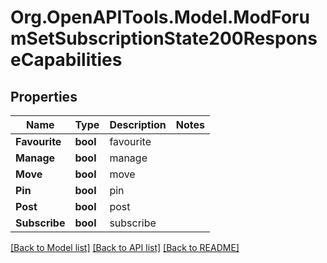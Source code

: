 # Org.OpenAPITools.Model.ModForumSetSubscriptionState200ResponseCapabilities

## Properties

Name | Type | Description | Notes
------------ | ------------- | ------------- | -------------
**Favourite** | **bool** | favourite | 
**Manage** | **bool** | manage | 
**Move** | **bool** | move | 
**Pin** | **bool** | pin | 
**Post** | **bool** | post | 
**Subscribe** | **bool** | subscribe | 

[[Back to Model list]](../README.md#documentation-for-models) [[Back to API list]](../README.md#documentation-for-api-endpoints) [[Back to README]](../README.md)

